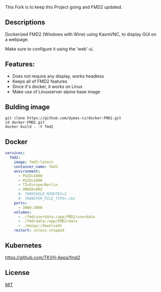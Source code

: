 This Fork is to keep this Project going and FMD2 updated.

## Descriptions

Dockerized FMD2 (Windows with Wine) using KasmVNC, to display GUI on a webpage.

Make sure to configure it using the 'web' ui.

## Features:
* Does not require any display, works headless
* Keeps all of FMD2 features
* Since it's docker, it works on Linux
* Make use of Linuxserver alpine base image

## Bulding image
```
git clone https://github.com/dymas-cz/docker-FMD2.git
cd docker-FMD2.git
docker build . -t fmd2
```

## Docker
```yaml
services:
  fmd2:
    image: fmd2:latest
    container_name: fmd2
    environment:
      - PUID=1000
      - PGID=1000
      - TZ=Europe/Berlin
      - UMASK=002
      #- THRESHOLD_MINUTES=3
      #- TRANSFER_FILE_TYPE=.cbz
    ports:
      - 3000:3000
    volumes:
      - ./fmd/userdata:/app/FMD2/userdata
      - ./fmd/data:/app/FMD2/data
      - ./manga:/downloads
    restart: unless-stopped
```

## Kubernetes

https://github.com/TKVH-Apps/fmd2

## License
[MIT](https://choosealicense.com/licenses/mit/)
